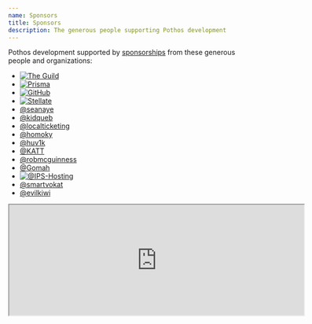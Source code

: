 ```yaml
---
name: Sponsors
title: Sponsors
description: The generous people supporting Pothos development
---
```


Pothos development supported by [sponsorships](https://github.com/sponsors/hayes) from these
generous people and organizations:

- [![The Guild](/assets/the-guild-logo.svg)](https://www.the-guild.dev/)
- [![Prisma](/assets/prisma-logo.svg)](https://www.prisma.io/)
- [![GitHub](/assets/github-logo.svg)](https://github.com/)
- [![Stellate](/assets/stellate-logo.svg)](https://stellate.co/)
- [@seanaye](https://github.com/seanaye)
- [@kidqueb](https://github.com/kidqueb)
- [@localticketing](https://github.com/localticketing)
- [@homoky](https://github.com/homoky)
- [@huv1k](https://github.com/huv1k)
- [@KATT](https://github.com/KATT)
- [@robmcguinness](https://github.com/robmcguinness)
- [@Gomah](https://github.com/Gomah)
- [![@IPS-Hosting](/assets/ips-logo.svg)](https://github.com/IPS-Hosting)
- [@smartvokat](https://github.com/smartvokat)
- [@evilkiwi](https://github.com/evilkiwi)

<iframe
  src="https://github.com/sponsors/hayes/card"
  title="Sponsor hayes"
  height="225"
  width="600"
></iframe>
